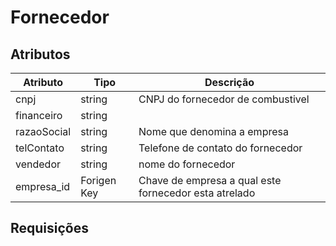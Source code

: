 # Fornecedor

## Atributos

| Atributo    | Tipo        | Descrição                                             |
| ----------- | ----------- | ----------------------------------------------------- |
| cnpj        | string      | CNPJ do fornecedor de combustivel                     |
| financeiro  | string      |                                                       |
| razaoSocial | string      | Nome que denomina a empresa                           |
| telContato  | string      | Telefone de contato do fornecedor                     |
| vendedor    | string      | nome do fornecedor                                    |
| empresa_id  | Forigen Key | Chave de empresa a qual este fornecedor esta atrelado |

## Requisições 


